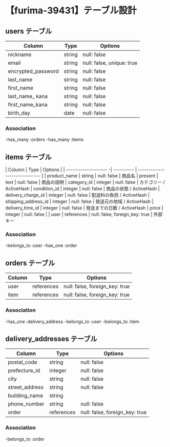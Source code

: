 # 【furima-39431】テーブル設計


## users テーブル

| Column                | Type   | Options                   |
| ------------------    | ------ | ------------------------- |
| nickname              | string | null: false               |
| email                 | string | null: false, unique: true |
| encrypted_password    | string | null: false               |
| last_name             | string | null: false               |
| first_name            | string | null: false               |
| last_name_ kana       | string | null: false               |
| first_name_kana       | string | null: false               |
| birth_day             | date   | null: false               |

### Association
-has_many :orders
-has_many :items


## items テーブル

| Column                | Type       | Options                        | 
| -------------------- -| ---------- | ------------------------------ | 
| product_name          | string     | null: false                    | 商品名
| present               | text       | null: false                    | 商品の説明
| category_id           | integer    | null: false                    | カテゴリー / ActiveHash
| condition_id          | integer    | null: false                    | 商品の状態 / ActiveHash
| delivery_charge_id    | integer    | null: false                    | 配送料の負担 / ActiveHash
| shipping_address_id   | integer    | null: false                    | 発送元の地域  / ActiveHash
| delivery_time_id      | integer    | null: false                    | 発送までの日数 / ActiveHash
| price                 | integer    | null: false                    |
| user                  | references | null: false, foreign_key: true	| 外部キー

### Association
-belongs_to :user
-has_one :order


## orders テーブル

| Column  | Type       | Options                        |
| ------- | ---------- | ------------------------------ |
| user    | references | null: false, foreign_key: true | 外部キー
| item    | references | null: false, foreign_key: true | 外部キー

### Association
-has_one :delivery_address
-belongs_to :user
-belongs_to :item


## delivery_addresses テーブル

| Column         | Type       | Options                        |
| -------------- | ------     | ------------------------------ |
| postal_code    | string     | null: false                    | 郵便番号
| prefecture_id  | integer    | null: false                    | 都道府県 / ActiveHash
| city           | string     | null: false                    | 市区町村
| street_address | string     | null: false                    | 番地
| building_name  | string     |                                | 建物名
| phone_number   | string     | null: false                    | 電話番号
| order          | references | null: false, foreign_key: true | 外部キー

### Association
-belongs_to :order


